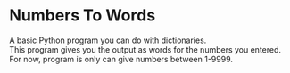 # Numbers To Words
A basic Python program you can do with dictionaries.<br>
This program gives you the output as words for the numbers you entered.<br>
For now, program is only can give numbers between 1-9999.
